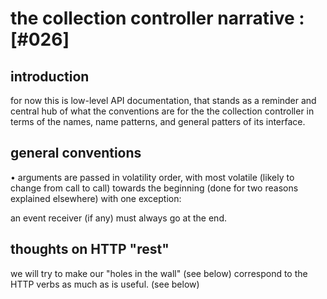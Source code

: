# the collection controller narrative :[#026]


## introduction

for now this is low-level API documentation, that stands as a reminder
and central hub of what the conventions are for the the collection
controller in terms of the names, name patterns, and general patters of
its interface.




## general conventions

• arguments are passed in volatility order, with most volatile (likely to
  change from call to call) towards the beginning (done for two reasons
  explained elsewhere) with one exception:

  an event receiver (if any) must always go at the end.




## thoughts on HTTP "rest"


we will try to make our "holes in the wall" (see below) correspond to the
HTTP verbs as much as is useful. (see below)
